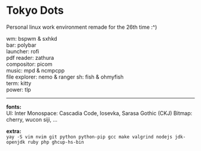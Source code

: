 # Tokyo Dots
Personal linux work environment remade for the 26th time :^)

wm: bspwm & sxhkd  
bar: polybar  
launcher: rofi  
pdf reader: zathura  
compositor: picom  
music: mpd & ncmpcpp  
file explorer: nemo & ranger
sh: fish & ohmyfish  
term: kitty  
power: tlp  

---

**fonts:**  
UI: Inter
Monospace: Cascadia Code, Iosevka, Sarasa Gothic (CKJ)
Bitmap: cherry, wucon siji, ...

**extra:**  
```yay -S vim nvim git python python-pip gcc make valgrind nodejs jdk-openjdk ruby php ghcup-hs-bin```
